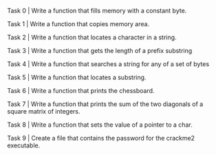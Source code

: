 Task 0 | Write a function that fills memory with a constant byte.

Task 1 | Write a function that copies memory area.

Task 2 | Write a function that locates a character in a string.

Task 3 | Write a function that gets the length of a prefix substring

Task 4 | Write a function that searches a string for any of a set of bytes

Task 5 | Write a function that locates a substring.

Task 6 | Write a function that prints the chessboard.

Task 7 | Write a function that prints the sum of the two diagonals of a square matrix of integers.

Task 8 | Write a function that sets the value of a pointer to a char.

Task 9 | Create a file that contains the password for the crackme2 executable.
